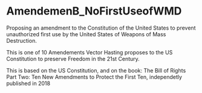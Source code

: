 # AmendemenB_NoFirstUseofWMD
Proposing an amendment to the Constitution of the United States to prevent unauthorized first use by the United States of Weapons of Mass Destruction.

This is one of 10 Amendements Vector Hasting proposes to the US Constitution to preserve Freedom in the 21st Century.

This is based on the US Constitution, and on the book: The Bill of Rights Part Two: Ten New Amendments to Protect the First Ten, independetly published in 2018
